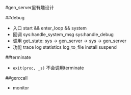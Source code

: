 #gen_server里有趣设计

##debug
* 入口 start && enter_loop && system
* 回调 sys:handle_system_msg sys:handle_debug
* 调用 get_state: sys -> gen_server -> sys -> gen_server
* 功能 trace log statistics log_to_file install suspend

##terminate
* `exit(proc, _s)` 不会调用terminate

##gen:call
* monitor
